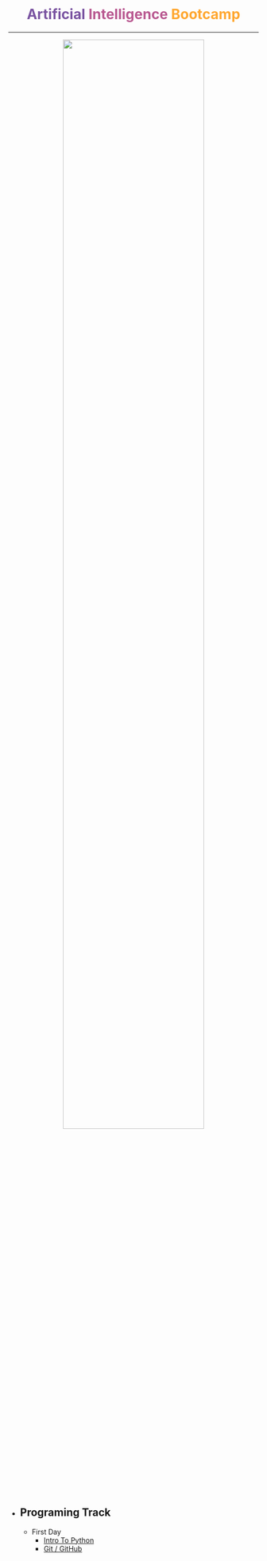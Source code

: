 <br>

<h1 align = 'center' style = 'font-weight : bold' ><span style = 'color :#7a54a1 ;'>Artificial</span> <span style = 'color : #b95991'>Intelligence</span> <span style = 'color : #ffa730'>Boot</span><span style = 'color : #ffa730' >camp</span></h1>

<hr>
<p align = 'center'>
<img src = 'https://i.imgur.com/O2yumIa.png' style = '  width : 75% ; display: block;
margin-left: auto;
margin-right: auto;'>
</p>

* Programing Track
    - 
    - First Day 
        - <a href = 'https://github.com/MajidRaimi/AI-BootCamp/tree/master/Programing%20Track/Day_01/Intro%20To%20Python'>Intro To Python </a>
        - <a href = 'https://github.com/MajidRaimi/AI-BootCamp/tree/master/Programing%20Track/Day_01/Git%20-%20Github'>Git / GitHub </a>
    
